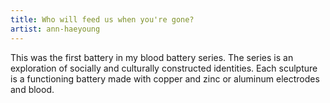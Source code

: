 ```yaml
---
title: Who will feed us when you're gone?
artist: ann-haeyoung
---
```

This was the first battery in my blood battery series. The series is an exploration of socially and culturally constructed identities. Each sculpture is a functioning battery made with copper and zinc or aluminum electrodes and blood.